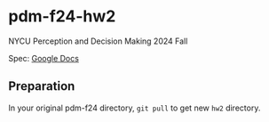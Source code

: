 # pdm-f24-hw2
NYCU Perception and Decision Making 2024 Fall

Spec: [Google Docs](https://drive.google.com/drive/u/0/folders/1kSpmDpcdkguuzI6LxaI4tMKAzWbitL1Z?hl=zh-TW)

## Preparation
In your original pdm-f24 directory, `git pull` to get new `hw2` directory.
